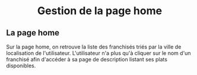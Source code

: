 <h1 style="text-align:center;">Gestion de la page home</h1>

## La page home
Sur la page home, on retrouve la liste des franchisés triés par la ville de localisation de l'utilisateur.
L'utilisateur n'a plus qu'à cliquer sur le nom d'un franchisé afin d'accéder à sa page de description listant ses plats disponibles.